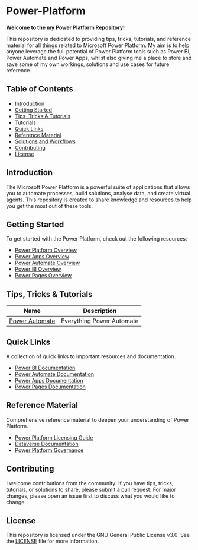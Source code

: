 # Power-Platform

**Welcome to the my Power Platform Repository!**

This repository is dedicated to providing tips, tricks, tutorials, and reference material for all things related to Microsoft Power Platform. My aim is to help anyone leverage the full potential of Power Platform tools such as Power BI, Power Automate and Power Apps, whilst also giving me a place to store and save some of my own workings, solutions and use cases for future reference.

## Table of Contents

- [Introduction](#introduction)
- [Getting Started](#getting-started)
- [Tips, Tricks & Tutorials](#tips-and-tricks)
- [Tutorials](#tutorials)
- [Quick Links](#quick-links)
- [Reference Material](#reference-material)
- [Solutions and Workflows](#solutions-and-workflows)
- [Contributing](#contributing)
- [License](#license)

## Introduction

The Microsoft Power Platform is a powerful suite of applications that allows you to automate processes, build solutions, analyse data, and create virtual agents. This repository is created to share knowledge and resources to help you get the most out of these tools.

## Getting Started

To get started with the Power Platform, check out the following resources:
- [Power Platform Overview](https://www.microsoft.com/en-us/power-platform/)
- [Power Apps Overview](https://www.microsoft.com/en-us/power-platform/products/power-apps)
- [Power Automate Overview](https://www.microsoft.com/en-us/power-platform/products/power-automate)
- [Power BI Overview](https://www.microsoft.com/en-us/power-platform/products/power-bi)
- [Power Pages Overview](https://www.microsoft.com/en-us/power-platform/products/power-pages)

## Tips, Tricks & Tutorials

| Name                                | Description               |
| ----------------------------------- | ------------------------- |
| [Power Automate](/Power%20Automate) | Everything Power Automate |

## Quick Links

A collection of quick links to important resources and documentation.

- [Power BI Documentation](https://learn.microsoft.com/en-us/power-bi/)
- [Power Automate Documentation](https://learn.microsoft.com/en-us/power-automate/)
- [Power Apps Documentation](https://learn.microsoft.com/en-us/power-apps/)
- [Power Pages Documentation](https://learn.microsoft.com/en-us/power-pages/)

## Reference Material

Comprehensive reference material to deepen your understanding of Power Platform.

- [Power Platform Licensing Guide](reference/power-platform-licensing-guide.md)
- [Dataverse Documentation](https://docs.microsoft.com/en-us/powerapps/maker/data-platform/data-platform-intro)
- [Power Platform Governance](reference/power-platform-governance.md)

## Contributing

I welcome contributions from the community! If you have tips, tricks, tutorials, or solutions to share, please submit a pull request. For major changes, please open an issue first to discuss what you would like to change.

## License

This repository is licensed under the GNU General Public License v3.0. See the [LICENSE](LICENSE) file for more information.